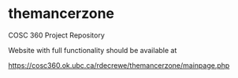 # themancerzone
COSC 360 Project Repository

Website with full functionality should be available at

https://cosc360.ok.ubc.ca/rdecrewe/themancerzone/mainpage.php
